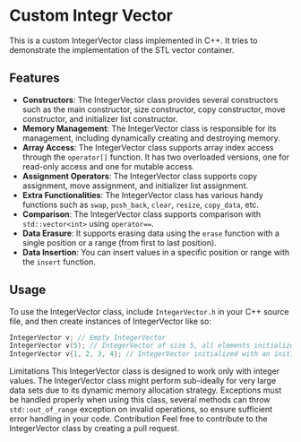 # Custom Integr Vector
This is a custom IntegerVector class implemented in C++. It tries to demonstrate the implementation of the STL vector container.

## Features

- **Constructors**: The IntegerVector class provides several constructors such as the main constructor, size constructor, copy constructor, move constructor, and initializer list constructor.
- **Memory Management**: The IntegerVector class is responsible for its management, including dynamically creating and destroying memory.
- **Array Access**: The IntegerVector class supports array index access through the `operator[]` function. It has two overloaded versions, one for read-only access and one for mutable access.
- **Assignment Operators**: The IntegerVector class supports copy assignment, move assignment, and initializer list assignment.
- **Extra Functionalities**: The IntegerVector class has various handy functions such as `swap`, `push_back`, `clear`, `resize`, `copy_data`, etc.
- **Comparison**: The IntegerVector class supports comparison with `std::vector<int>` using `operator==`.
- **Data Erasure**: It supports erasing data using the `erase` function with a single position or a range (from first to last position).
- **Data Insertion**: You can insert values in a specific position or range with the `insert` function.

## Usage

To use the IntegerVector class, include `IntegerVector.h` in your C++ source file, and then create instances of IntegerVector like so:

```cpp
IntegerVector v; // Empty IntegerVector
IntegerVector v(5); // IntegerVector of size 5, all elements initialized to zero.
IntegerVector v{1, 2, 3, 4}; // IntegerVector initialized with an initializer list.
```
Limitations
This IntegerVector class is designed to work only with integer values.
The IntegerVector class might perform sub-ideally for very large data sets due to its dynamic memory allocation strategy.
Exceptions must be handled properly when using this class, several methods can throw `std::out_of_range` exception on invalid operations, so ensure sufficient error handling in your code.
Contribution
Feel free to contribute to the IntegerVector class by creating a pull request.

